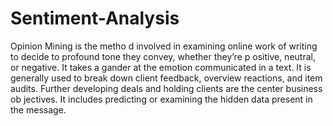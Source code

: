 # Sentiment-Analysis


Opinion Mining is the metho d involved in examining online work of writing to decide to profound tone they convey, whether they’re p ositive, neutral, or negative. It takes a gander at the emotion communicated in a text. It is generally used to break down client feedback, overview reactions, and item audits. Further developing deals and holding clients are the center business ob jectives. It includes predicting or examining the hidden data present in the message.
